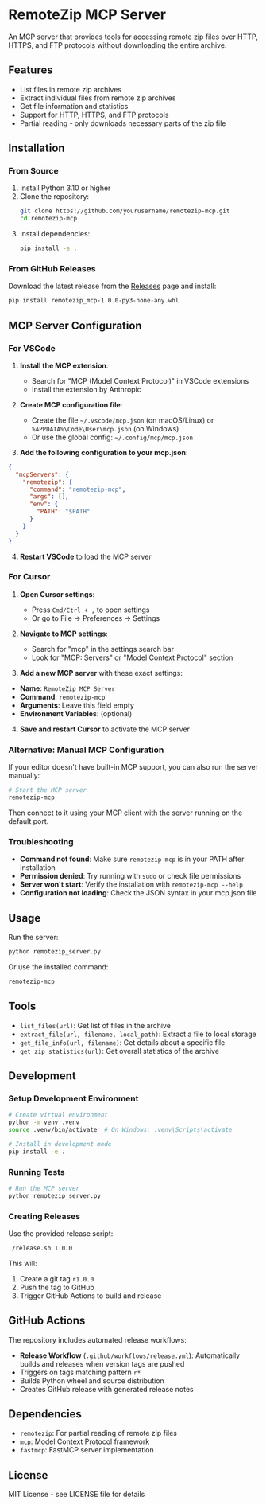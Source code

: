 # RemoteZip MCP Server

An MCP server that provides tools for accessing remote zip files over HTTP, HTTPS, and FTP protocols without downloading the entire archive.

## Features

- List files in remote zip archives
- Extract individual files from remote zip archives
- Get file information and statistics
- Support for HTTP, HTTPS, and FTP protocols
- Partial reading - only downloads necessary parts of the zip file

## Installation

### From Source

1. Install Python 3.10 or higher
2. Clone the repository:
   ```bash
   git clone https://github.com/yourusername/remotezip-mcp.git
   cd remotezip-mcp
   ```
3. Install dependencies:
   ```bash
   pip install -e .
   ```

### From GitHub Releases

Download the latest release from the [Releases](https://github.com/yourusername/remotezip-mcp/releases) page and install:

```bash
pip install remotezip_mcp-1.0.0-py3-none-any.whl
```

## MCP Server Configuration

### For VSCode

1. **Install the MCP extension**:
   - Search for "MCP (Model Context Protocol)" in VSCode extensions
   - Install the extension by Anthropic

2. **Create MCP configuration file**:
   - Create the file `~/.vscode/mcp.json` (on macOS/Linux) or `%APPDATA%\Code\User\mcp.json` (on Windows)
   - Or use the global config: `~/.config/mcp/mcp.json`

3. **Add the following configuration to your mcp.json**:

```json
{
  "mcpServers": {
    "remotezip": {
      "command": "remotezip-mcp",
      "args": [],
      "env": {
        "PATH": "$PATH"
      }
    }
  }
}
```

4. **Restart VSCode** to load the MCP server

### For Cursor

1. **Open Cursor settings**:
   - Press `Cmd/Ctrl + ,` to open settings
   - Or go to File → Preferences → Settings

2. **Navigate to MCP settings**:
   - Search for "mcp" in the settings search bar
   - Look for "MCP: Servers" or "Model Context Protocol" section

3. **Add a new MCP server** with these exact settings:

- **Name**: `RemoteZip MCP Server`
- **Command**: `remotezip-mcp`
- **Arguments**: Leave this field empty
- **Environment Variables**: (optional)

4. **Save and restart Cursor** to activate the MCP server

### Alternative: Manual MCP Configuration

If your editor doesn't have built-in MCP support, you can also run the server manually:

```bash
# Start the MCP server
remotezip-mcp
```

Then connect to it using your MCP client with the server running on the default port.

### Troubleshooting

- **Command not found**: Make sure `remotezip-mcp` is in your PATH after installation
- **Permission denied**: Try running with `sudo` or check file permissions
- **Server won't start**: Verify the installation with `remotezip-mcp --help`
- **Configuration not loading**: Check the JSON syntax in your mcp.json file

## Usage

Run the server:
```bash
python remotezip_server.py
```

Or use the installed command:
```bash
remotezip-mcp
```

## Tools

- `list_files(url)`: Get list of files in the archive
- `extract_file(url, filename, local_path)`: Extract a file to local storage
- `get_file_info(url, filename)`: Get details about a specific file
- `get_zip_statistics(url)`: Get overall statistics of the archive

## Development

### Setup Development Environment

```bash
# Create virtual environment
python -m venv .venv
source .venv/bin/activate  # On Windows: .venv\Scripts\activate

# Install in development mode
pip install -e .
```

### Running Tests

```bash
# Run the MCP server
python remotezip_server.py
```

### Creating Releases

Use the provided release script:

```bash
./release.sh 1.0.0
```

This will:
1. Create a git tag `r1.0.0`
2. Push the tag to GitHub
3. Trigger GitHub Actions to build and release

## GitHub Actions

The repository includes automated release workflows:

- **Release Workflow** (`.github/workflows/release.yml`): Automatically builds and releases when version tags are pushed
- Triggers on tags matching pattern `r*`
- Builds Python wheel and source distribution
- Creates GitHub release with generated release notes

## Dependencies

- `remotezip`: For partial reading of remote zip files
- `mcp`: Model Context Protocol framework
- `fastmcp`: FastMCP server implementation

## License

MIT License - see LICENSE file for details
